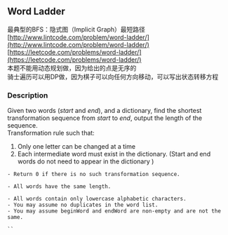 ## Word Ladder

最典型的BFS：隐式图（Implicit Graph）最短路径  
[http://www.lintcode.com/problem/word-ladder/](http://www.lintcode.com/problem/word-ladder/)  
[https://leetcode.com/problems/word-ladder/](https://leetcode.com/problems/word-ladder/)  
本题不能用动态规划做，因为给出的点是无序的  
骑士遍历可以用DP做，因为棋子可以向任何方向移动，可以写出状态转移方程

### Description

Given two words (_start_ and _end_), and a dictionary, find the shortest transformation sequence from _start_ to _end_, output the length of the sequence.  
Transformation rule such that:

1. Only one letter can be changed at a time
2. Each intermediate word must exist in the dictionary. \(Start and end words do not need to appear in the dictionary \)

```
- Return 0 if there is no such transformation sequence.

- All words have the same length.

- All words contain only lowercase alphabetic characters.
- You may assume no duplicates in the word list.
- You may assume beginWord and endWord are non-empty and are not the same.

``

